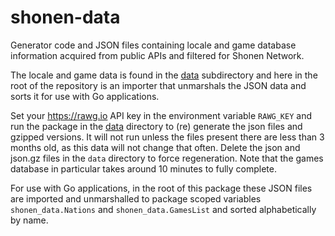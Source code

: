 # shonen-data

Generator code and JSON files containing locale and game database information acquired from public APIs and filtered 
for Shonen Network.

The locale and game data is found in the [data](./data) subdirectory and here in the root of the repository is an 
importer that unmarshals the JSON data and sorts it for use with Go applications.

Set your https://rawg.io API key in the environment variable `RAWG_KEY` and run the package in the [data](./data) 
directory to (re) generate the json files and gzipped versions. It will not run unless the files present there are less 
than 3 months old, as this data will not change that often. Delete the json and json.gz files in the `data` directory to 
force regeneration. Note that the games database in particular takes around 10 minutes to fully complete. 

For use with Go applications, in the root of this package these JSON files are imported and unmarshalled to package 
scoped variables `shonen_data.Nations` and `shonen_data.GamesList` and sorted alphabetically by name.